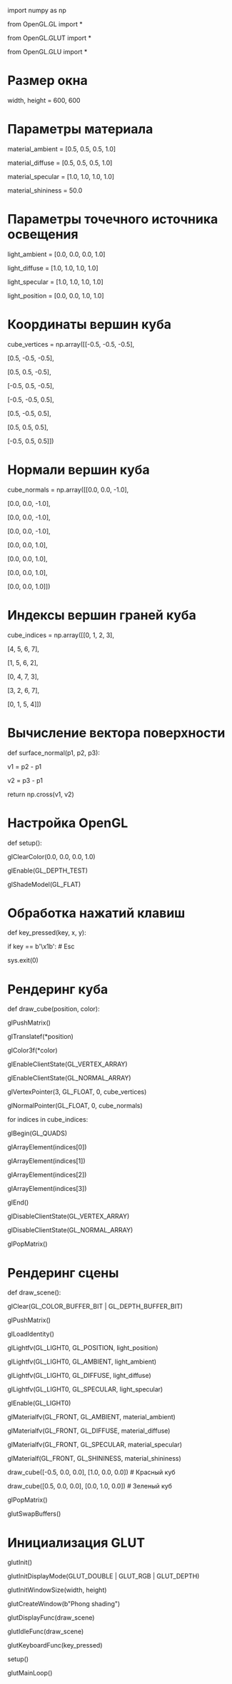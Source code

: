 import numpy as np

from OpenGL.GL import *

from OpenGL.GLUT import *

from OpenGL.GLU import *



# Размер окна

width, height = 600, 600



# Параметры материала

material_ambient = [0.5, 0.5, 0.5, 1.0]

material_diffuse = [0.5, 0.5, 0.5, 1.0]

material_specular = [1.0, 1.0, 1.0, 1.0]

material_shininess = 50.0



# Параметры точечного источника освещения

light_ambient = [0.0, 0.0, 0.0, 1.0]

light_diffuse = [1.0, 1.0, 1.0, 1.0]

light_specular = [1.0, 1.0, 1.0, 1.0]

light_position = [0.0, 0.0, 1.0, 1.0]



# Координаты вершин куба

cube_vertices = np.array([[-0.5, -0.5, -0.5],

[0.5, -0.5, -0.5],

[0.5, 0.5, -0.5],

[-0.5, 0.5, -0.5],

[-0.5, -0.5, 0.5],

[0.5, -0.5, 0.5],

[0.5, 0.5, 0.5],

[-0.5, 0.5, 0.5]])



# Нормали вершин куба

cube_normals = np.array([[0.0, 0.0, -1.0],

[0.0, 0.0, -1.0],

[0.0, 0.0, -1.0],

[0.0, 0.0, -1.0],

[0.0, 0.0, 1.0],

[0.0, 0.0, 1.0],

[0.0, 0.0, 1.0],

[0.0, 0.0, 1.0]])



# Индексы вершин граней куба

cube_indices = np.array([[0, 1, 2, 3],

[4, 5, 6, 7],

[1, 5, 6, 2],

[0, 4, 7, 3],

[3, 2, 6, 7],

[0, 1, 5, 4]])



# Вычисление вектора поверхности

def surface_normal(p1, p2, p3):

v1 = p2 - p1

v2 = p3 - p1

return np.cross(v1, v2)



# Настройка OpenGL

def setup():

glClearColor(0.0, 0.0, 0.0, 1.0)

glEnable(GL_DEPTH_TEST)

glShadeModel(GL_FLAT)



# Обработка нажатий клавиш

def key_pressed(key, x, y):

if key == b'\x1b': # Esc

sys.exit(0)



# Рендеринг куба

def draw_cube(position, color):

glPushMatrix()

glTranslatef(*position)

glColor3f(*color)

glEnableClientState(GL_VERTEX_ARRAY)

glEnableClientState(GL_NORMAL_ARRAY)

glVertexPointer(3, GL_FLOAT, 0, cube_vertices)

glNormalPointer(GL_FLOAT, 0, cube_normals)

for indices in cube_indices:

glBegin(GL_QUADS)

glArrayElement(indices[0])

glArrayElement(indices[1])

glArrayElement(indices[2])

glArrayElement(indices[3])

glEnd()

glDisableClientState(GL_VERTEX_ARRAY)

glDisableClientState(GL_NORMAL_ARRAY)

glPopMatrix()



# Рендеринг сцены

def draw_scene():

glClear(GL_COLOR_BUFFER_BIT | GL_DEPTH_BUFFER_BIT)



glPushMatrix()

glLoadIdentity()



glLightfv(GL_LIGHT0, GL_POSITION, light_position)

glLightfv(GL_LIGHT0, GL_AMBIENT, light_ambient)

glLightfv(GL_LIGHT0, GL_DIFFUSE, light_diffuse)

glLightfv(GL_LIGHT0, GL_SPECULAR, light_specular)

glEnable(GL_LIGHT0)



glMaterialfv(GL_FRONT, GL_AMBIENT, material_ambient)

glMaterialfv(GL_FRONT, GL_DIFFUSE, material_diffuse)

glMaterialfv(GL_FRONT, GL_SPECULAR, material_specular)

glMaterialf(GL_FRONT, GL_SHININESS, material_shininess)



draw_cube([-0.5, 0.0, 0.0], [1.0, 0.0, 0.0]) # Красный куб

draw_cube([0.5, 0.0, 0.0], [0.0, 1.0, 0.0]) # Зеленый куб



glPopMatrix()



glutSwapBuffers()



# Инициализация GLUT

glutInit()

glutInitDisplayMode(GLUT_DOUBLE | GLUT_RGB | GLUT_DEPTH)

glutInitWindowSize(width, height)

glutCreateWindow(b"Phong shading")

glutDisplayFunc(draw_scene)

glutIdleFunc(draw_scene)

glutKeyboardFunc(key_pressed)



setup()



glutMainLoop()
